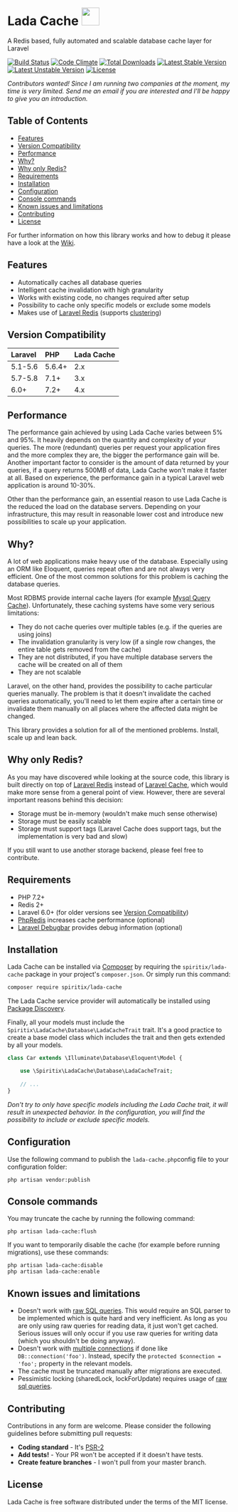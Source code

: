 # Lada Cache <img src="https://cdn4.iconfinder.com/data/icons/vaz2101/512/face_1-512.png" height="40">

A Redis based, fully automated and scalable database cache layer for Laravel

[![Build Status](https://travis-ci.org/spiritix/lada-cache.svg?branch=master)](https://travis-ci.org/spiritix/lada-cache)
[![Code Climate](https://codeclimate.com/github/spiritix/lada-cache/badges/gpa.svg)](https://codeclimate.com/github/spiritix/lada-cache)
[![Total Downloads](https://poser.pugx.org/spiritix/lada-cache/d/total.svg)](https://packagist.org/packages/spiritix/lada-cache)
[![Latest Stable Version](https://poser.pugx.org/spiritix/lada-cache/v/stable.svg)](https://packagist.org/packages/spiritix/lada-cache)
[![Latest Unstable Version](https://poser.pugx.org/spiritix/lada-cache/v/unstable.svg)](https://packagist.org/packages/spiritix/lada-cache)
[![License](https://poser.pugx.org/spiritix/lada-cache/license.svg)](https://packagist.org/packages/spiritix/lada-cache)

_Contributors wanted!
Since I am running two companies at the moment, my time is very limited. Send me an email if you are interested and I'll be happy to give you an introduction._

## Table of Contents

- [Features](#features)
- [Version Compatibility](#version-compatibility)
- [Performance](#performance)
- [Why?](#why)
- [Why only Redis?](#why-only-redis)
- [Requirements](#requirements)
- [Installation](#installation)
- [Configuration](#configuration)
- [Console commands](#console-commands)
- [Known issues and limitations](#known-issues-and-limitations)
- [Contributing](#contributing)
- [License](#license)

For further information on how this library works and how to debug it please have a look at the [Wiki](https://github.com/spiritix/lada-cache/wiki).

## Features

- Automatically caches all database queries
- Intelligent cache invalidation with high granularity
- Works with existing code, no changes required after setup
- Possibility to cache only specific models or exclude some models
- Makes use of [Laravel Redis](https://laravel.com/docs/6.x/redis) (supports [clustering](https://laravel.com/docs/6.x/redis#configuration))

## Version Compatibility

 Laravel  | PHP       | Lada Cache
:---------|:----------|:----------
 5.1-5.6  | 5.6.4+    | 2.x
 5.7-5.8  | 7.1+      | 3.x
 6.0+     | 7.2+      | 4.x

## Performance

The performance gain achieved by using Lada Cache varies between 5% and 95%. It heavily depends on the quantity and complexity of your queries. The more (redundant) queries per request your application fires and the more complex they are, the bigger the performance gain will be. Another important factor to consider is the amount of data returned by your queries, if a query returns 500MB of data, Lada Cache won't make it faster at all. Based on experience, the performance gain in a typical Laravel web application is around 10-30%.

Other than the performance gain, an essential reason to use Lada Cache is the reduced the load on the database servers. Depending on your infrastructure, this may result in reasonable lower cost and introduce new possibilities to scale up your application.

## Why?

A lot of web applications make heavy use of the database. Especially using an ORM like Eloquent, queries repeat often and are not always very efficient. One of the most common solutions for this problem is caching the database queries.

Most RDBMS provide internal cache layers (for example [Mysql Query Cache](https://dev.mysql.com/doc/refman/5.7/en/query-cache.html)).  Unfortunately, these caching systems have some very serious limitations:

- They do not cache queries over multiple tables (e.g. if the queries are using joins)
- The invalidation granularity is very low (if a single row changes, the entire table gets removed from the cache)
- They are not distributed, if you have multiple database servers the cache will be created on all of them
- They are not scalable

Laravel, on the other hand, provides the possibility to cache particular queries manually. The problem is that it doesn't invalidate the cached queries automatically, you'll need to let them expire after a certain time or invalidate them manually on all places where the affected data might be changed.

This library provides a solution for all of the mentioned problems. 
Install, scale up and lean back.

## Why only Redis?

As you may have discovered while looking at the source code, this library is built directly on top of [Laravel Redis](https://laravel.com/docs/6.x/redis) instead of [Laravel Cache](https://laravel.com/docs/6.x/cache), which would make more sense from a general point of view.
However, there are several important reasons behind this decision:

- Storage must be in-memory (wouldn't make much sense otherwise)
- Storage must be easily scalable 
- Storage must support tags (Laravel Cache does support tags, but the implementation is very bad and slow)

If you still want to use another storage backend, please feel free to contribute.

## Requirements

- PHP 7.2+
- Redis 2+
- Laravel 6.0+ (for older versions see [Version Compatibility](#version-compatibility))
- [PhpRedis](https://github.com/phpredis/phpredis) increases cache performance (optional)
- [Laravel Debugbar](https://github.com/barryvdh/laravel-debugbar) provides debug information (optional)

## Installation

Lada Cache can be installed via [Composer](http://getcomposer.org) by requiring the `spiritix/lada-cache` package in your project's `composer.json`.
Or simply run this command:

```sh
composer require spiritix/lada-cache
```

The Lada Cache service provider will automatically be installed using [Package Discovery](https://laravel.com/docs/6.x/packages#package-discovery).

Finally, all your models must include the `Spiritix\LadaCache\Database\LadaCacheTrait` trait.
It's a good practice to create a base model class which includes the trait and then gets extended by all your models.

```php
class Car extends \Illuminate\Database\Eloquent\Model {

    use \Spiritix\LadaCache\Database\LadaCacheTrait;
    
    // ...
}
```

_Don't try to only have specific models including the Lada Cache trait, it will result in unexpected behavior.
In the configuration, you will find the possibility to include or exclude specific models._

## Configuration

Use the following command to publish the ``lada-cache.php``config file to your configuration folder:

```shell
php artisan vendor:publish 
```

## Console commands

You may truncate the cache by running the following command:

```shell
php artisan lada-cache:flush
```

If you want to temporarily disable the cache (for example before running migrations), use these commands:

```shell
php artisan lada-cache:disable
php artisan lada-cache:enable
````

## Known issues and limitations

- Doesn't work with [raw SQL queries](https://laravel.com/docs/6.x/database#running-queries). This would require an SQL parser to be implemented which is quite hard and very inefficient. As long as you are only using raw queries for reading data, it just won't get cached. Serious issues will only occur if you use raw queries for writing data (which you shouldn't be doing anyway).
- Doesn't work with [multiple connections](https://laravel.com/docs/6.x/database#using-multiple-database-connections) if done like ``DB::connection('foo')``. Instead, specify the ``protected $connection = 'foo';`` property in the relevant models.
- The cache must be truncated manually after migrations are executed.
- Pessimistic locking (sharedLock, lockForUpdate) requires usage of [raw sql queries](https://github.com/spiritix/lada-cache/issues/49).

## Contributing

Contributions in any form are welcome.
Please consider the following guidelines before submitting pull requests:

- **Coding standard** - It's [PSR-2](https://github.com/php-fig/fig-standards/blob/master/accepted/PSR-2-coding-style-guide.md)
- **Add tests!** - Your PR won't be accepted if it doesn't have tests.
- **Create feature branches** - I won't pull from your master branch.

## License

Lada Cache is free software distributed under the terms of the MIT license.
